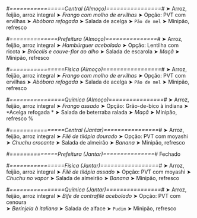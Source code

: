 
*#================Central (Almoço)================#*
➤ Arroz, feijão, arroz integral
➤ *Frango com molho de ervilhas*
➤ Opção: PVT com ervilhas
➤ *Abóbora refogada*
➤ Salada de acelga
➤ `Pão de mel`
➤ Minipão, refresco

*#==============Prefeitura (Almoço)===============#*
➤ Arroz, feijão, arroz integral
➤ *Hambúrguer acebolado*
➤ Opção: Lentilha com ricota 
➤ *Brócolis e couve-flor ao alho*
➤ Salada de escarola
➤ *Maçã*
➤ Minipão, refresco

*#================Física (Almoço)=================#*
➤ Arroz, feijão, arroz integral
➤ *Frango com molho de ervilhas*
➤ Opção: PVT com ervilhas
➤ *Abóbora refogada*
➤ Salada de acelga
➤ `Pão de mel`
➤ Minipão, refresco

*#================Química (Almoço)================#*
➤ Arroz, feijão, arroz integral
➤ *Frango assado*
➤ Opção: Grão-de-bico à indiana 
➤ *Acelga refogada *
➤ Salada de beterraba ralada 
➤ *Maçã*
➤ Minipão, refresco
%

*#================Central (Jantar)================#*
➤ Arroz, feijão, arroz integral
➤ *Filé de tilápia dourado*
➤ Opção: PVT com moyashi
➤ *Chuchu crocante*
➤ Salada de almeirão
➤ *Banana*
➤ Minipão, refresco

*#==============Prefeitura (Jantar)===============#*
Fechado

*#================Física (Jantar)=================#*
➤ Arroz, feijão, arroz integral
➤ *Filé de tilápia assado*
➤ Opção: PVT com moyashi
➤ *Chuchu no vapor*
➤ Salada de almeirão
➤ *Banana*
➤ Minipão, refresco

*#================Química (Jantar)================#*
➤ Arroz, feijão, arroz integral
➤ *Bife de contrafilé acebolado*
➤ Opção: PVT com cenoura   	
➤ *Berinjela à italiana*
➤ Salada de alface 
➤ `Pudim`
➤ Minipão, refresco
